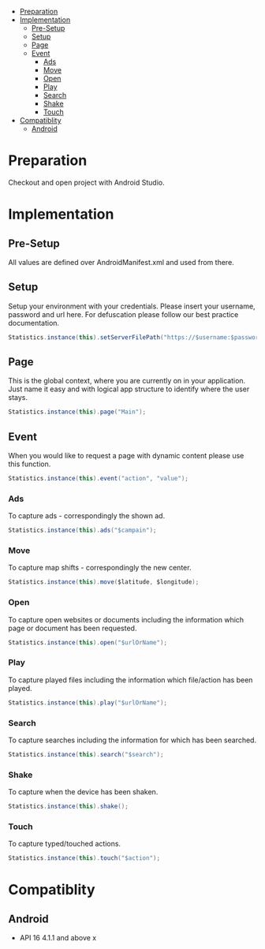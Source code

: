 * [Preparation](#preparation)
* [Implementation](#implementation)
   * [Pre-Setup](#pre-setup)
   * [Setup](#setup)
   * [Page](#page)
   * [Event](#event)
      * [Ads](#ads)
      * [Move](#move)
      * [Open](#open)
      * [Play](#play)
      * [Search](#search)
      * [Shake](#shake)
      * [Touch](#touch)
* [Compatiblity](#compatiblity)
   * [Android](#android)

# Preparation
Checkout and open project with Android Studio.

# Implementation
## Pre-Setup
All values are defined over AndroidManifest.xml and used from there.

## Setup
Setup your environment with your credentials. Please insert your username, password and url here. For defuscation please follow our best practice documentation.
```java
Statistics.instance(this).setServerFilePath("https://$username:$password@$url/");
```

## Page
This is the global context, where you are currently on in your application. Just name it easy and with logical app structure to identify where the user stays.
```java
Statistics.instance(this).page("Main");
```

## Event
When you would like to request a page with dynamic content please use this function.
```java
Statistics.instance(this).event("action", "value");
```

### Ads
To capture ads - correspondingly the shown ad.
```java
Statistics.instance(this).ads("$campain");
```

### Move
To capture map shifts - correspondingly the new center.
```java
Statistics.instance(this).move($latitude, $longitude);
```

### Open
To capture open websites or documents including the information which page or document has been requested.
```java
Statistics.instance(this).open("$urlOrName");
```

### Play
To capture played files including the information which file/action has been played.
```java
Statistics.instance(this).play("$urlOrName");
```

### Search
To capture searches including the information for which has been searched.
```java
Statistics.instance(this).search("$search");
```

### Shake
To capture when the device has been shaken.
```java
Statistics.instance(this).shake();
```

### Touch
To capture typed/touched actions.
```java
Statistics.instance(this).touch("$action");
```

# Compatiblity
## Android
- API 16 4.1.1 and above x
